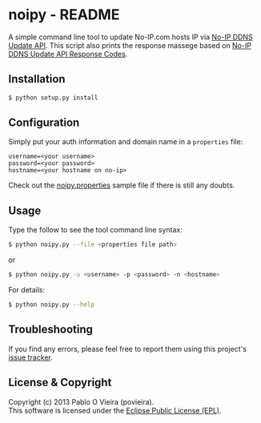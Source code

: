 # noipy - README

A simple command line tool to update No-IP.com hosts IP via [No-IP DDNS Update API](http://www.noip.com/integrate/request).
This script also prints the response massege based on [No-IP DDNS Update API Response Codes](http://www.noip.com/integrate/response/).

## Installation

```sh
$ python setup.py install
```

## Configuration
Simply put your auth information and domain name in a `properties` file:

	username=<your username>
	password=<your password>
	hostname=<your hostname on no-ip>

Check out the [noipy.properties](noipy.properties) sample file if there is still any doubts.

## Usage

Type the follow to see the tool command line syntax:
```sh
$ python noipy.py --file <properties file path>
```
or
```sh
$ python noipy.py -u <username> -p <password> -n <hostname>
```

For details:
```sh
$ python noipy.py --help
```

## Troubleshooting

If you find any errors, please feel free to report them using this project's [issue tracker](https://github.com/povieira/noipy/issues).

## License & Copyright

Copyright (c) 2013 Pablo O Vieira (povieira).  
This software is licensed under the [Eclipse Public License (EPL)](LICENSE.md).


